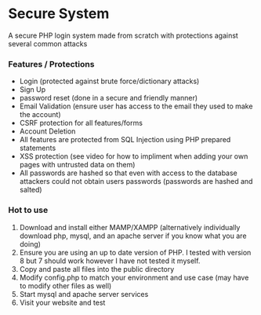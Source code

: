 # Secure System
A secure PHP login system made from scratch with protections against several common attacks

### Features / Protections
- Login (protected against brute force/dictionary attacks)
- Sign Up
- password reset (done in a secure and friendly manner)
- Email Validation (ensure user has access to the email they used to make the account)
- CSRF protection for all features/forms
- Account Deletion 
- All features are protected from SQL Injection using PHP prepared statements
- XSS protection (see video for how to impliment when adding your own pages with untrusted data on them)
- All passwords are hashed so that even with access to the database attackers could not obtain users passwords (passwords are hashed and salted)

### Hot to use
1. Download and install either MAMP/XAMPP (alternatively individually download php, mysql, and an apache server if you know what you are doing)
2. Ensure you are using an up to date version of PHP. I tested with version 8 but 7 should work however I have not tested it myself.
3. Copy and paste all files into the public directory
4. Modify config.php to match your environment and use case (may have to modify other files as well)
5. Start mysql and apache server services
6. Visit your website and test 
